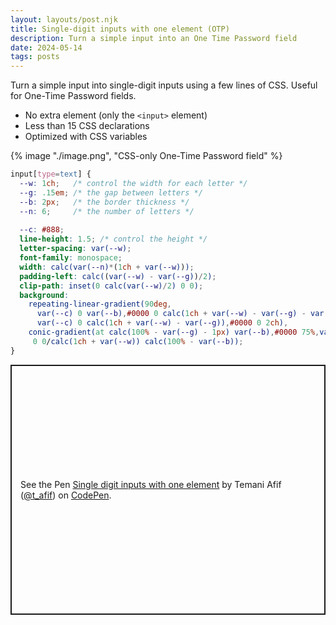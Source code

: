 ```yaml
---
layout: layouts/post.njk
title: Single-digit inputs with one element (OTP)
description: Turn a simple input into an One Time Password field
date: 2024-05-14
tags: posts
---
```


Turn a simple input into single-digit inputs using a few lines of CSS. Useful for One-Time Password fields.
* No extra element (only the `<input>` element)
* Less than 15 CSS declarations
* Optimized with CSS variables


{% image "./image.png", "CSS-only One-Time Password field" %}

```css
input[type=text] {
  --w: 1ch;   /* control the width for each letter */
  --g: .15em; /* the gap between letters */
  --b: 2px;   /* the border thickness */
  --n: 6;     /* the number of letters */
  
  --c: #888;
  line-height: 1.5; /* control the height */
  letter-spacing: var(--w);
  font-family: monospace;
  width: calc(var(--n)*(1ch + var(--w)));
  padding-left: calc((var(--w) - var(--g))/2);
  clip-path: inset(0 calc(var(--w)/2) 0 0);
  background:
    repeating-linear-gradient(90deg,
      var(--c) 0 var(--b),#0000 0 calc(1ch + var(--w) - var(--g) - var(--b)),
      var(--c) 0 calc(1ch + var(--w) - var(--g)),#0000 0 2ch),
    conic-gradient(at calc(100% - var(--g) - 1px) var(--b),#0000 75%,var(--c) 0) 
     0 0/calc(1ch + var(--w)) calc(100% - var(--b));
}
```

<p class="codepen" data-height="400" data-default-tab="result" data-slug-hash="XWwbMNO" data-preview="true" data-user="t_afif" style="height: 400px; box-sizing: border-box; display: flex; align-items: center; justify-content: center; border: 2px solid; margin: 1em 0; padding: 1em;">
  <span>See the Pen <a href="https://codepen.io/t_afif/pen/XWwbMNO">
  Single digit inputs with one element</a> by Temani Afif (<a href="https://codepen.io/t_afif">@t_afif</a>)
  on <a href="https://codepen.io">CodePen</a>.</span>
</p>
<script async src="https://cpwebassets.codepen.io/assets/embed/ei.js"></script>